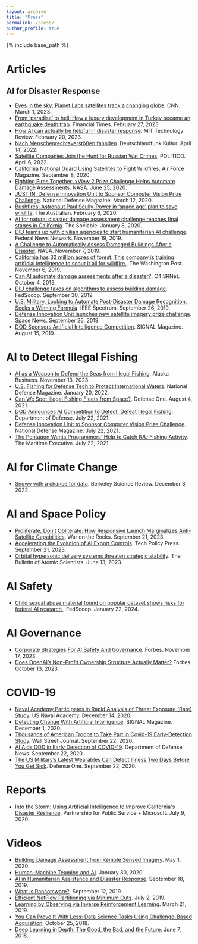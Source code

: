 ```yaml
---
layout: archive
title: "Press"
permalink: /press/
author_profile: true
---
```


{% include base_path %}

# Articles

## AI for Disaster Response

- [Eyes in the sky: Planet Labs satellites track a changing globe](https://twitter.com/jchatterleyCNN/status/1630949841537839112). CNN. March 1, 2023.
- [From ‘paradise’ to hell: How a luxury development in Turkey became an earthquake death trap](https://ig.ft.com/turkey-earthquake-apartment-collapse/). Financial Times. February 27, 2023
- [How AI can actually be helpful in disaster response](https://www.technologyreview.com/2023/02/20/1068824/ai-actually-helpful-disaster-response-turkey-syria-earthquake/). MIT Technology Review. February 20, 2023.
- [Nach Menschenrechtsverstößen fahnden](https://www.deutschlandfunkkultur.de/satelliten-bilder-krieg-100.html). Deutschlandfunk Kultur. April 14, 2022.
- [Satellite Companies Join the Hunt for Russian War Crimes](https://www.politico.com/news/2022/04/06/satellite-russian-war-crimes-00023386). POLITICO. April 6, 2022.
- [California National Guard Using Satellites to Fight Wildfires](https://www.airforcemag.com/california-national-guard-using-satellites-to-fight-wildfires/). Air Force Magazine. September 8, 2020.
- [Fighting Fires Together: xView 2 Prize Challenge Helps Automate Damage Assessments](https://appliedsciences.nasa.gov/our-impact/news/fighting-fires-together-xview-2-prize-challenge-helps-automate-damage-assessments). NASA. June 25, 2020.
- [JUST IN: Defense Innovation Unit to Sponsor Computer Vision Prize Challenge](https://www.nationaldefensemagazine.org/articles/2020/3/12/defense-innovation-unit-to-sponsor-computer-vision-prize-challenge). National Defense Magazine. March 12, 2020.
- [Bushfires: Astronaut Paul Scully-Power in ‘space age’ plan to save wildlife](https://www.theaustralian.com.au/science/bushfires-astronaut-paul-scullypower-in-space-age-plan-to-save-wildlife/news-story/b51795c4612c77213d387c995fa17b9f). The Australian. February 6, 2020.
- [AI for natural disaster damage assessment challenge reaches final stages in California](https://sociable.co/technology/ai-natural-disaster-damage-assessment-california/). The Sociable. January 8, 2020.
- [DIU teams up with civilian agencies to start humanitarian AI challenge](https://federalnewsnetwork.com/artificial-intelligence/2019/11/diu-teams-up-with-civilian-agencies-to-start-humanitarian-ai-challenge/). Federal News Network. November 19, 2019.
- [A Challenge to Automatically Assess Damaged Buildings After a Disaster](https://appliedsciences.nasa.gov/our-impact/story/challenge-automatically-assess-damaged-buildings-after-disaster). NASA. November 7, 2019.
- [California has 33 million acres of forest. This company is training artificial intelligence to scour it all for wildfire.](https://www.washingtonpost.com/technology/2019/11/06/california-has-million-acres-forest-this-company-is-training-artificial-intelligence-scour-it-all-wildfire/). The Washington Post. November 6, 2019.
- [Can AI automate damage assessments after a disaster?](https://www.c4isrnet.com/intel-geoint/2019/10/04/can-ai-automate-damage-assessments-after-a-disaster/). C4ISRNet. October 4, 2019.
- [DIU challenge takes on algorithms to assess building damage](https://www.fedscoop.com/xview2-challenge-building-damage-disaster-recovery/). FedScoop. September 30, 2019.
- [U.S. Military, Looking to Automate Post-Disaster Damage Recognition, Seeks a Winning Formula](https://spectrum.ieee.org/tech-talk/computing/software/defense-department-launches-disastrous-computer-vision-contest). IEEE Spectrum. September 26, 2019.
- [Defense Innovation Unit launches new satellite imagery prize challenge](https://spacenews.com/defense-innovation-unit-launches-new-satellite-imagery-prize-challenge/). Space News. September 26, 2019.
- [DOD Sponsors Artificial Intelligence Competition](https://www.afcea.org/content/dod-sponsors-artificial-intelligence-competition). SIGNAL Magazine. August 15, 2019.

# AI to Detect Illegal Fishing

- [AI as a Weapon to Defend the Seas from Illegal Fishing](https://www.akbizmag.com/industry/fisheries/illegal-fishing-ai/). Alaska Business. November 13, 2023.
- [U.S. Fishing for Defense Tech to Protect International Waters](https://www.nationaldefensemagazine.org/articles/2022/1/20/us-fishing-for-defense-tech-to-protect-international-waters). National Defense Magazine. January 20, 2022.
- [Can We Spot Illegal Fishing Fleets from Space?](https://www.defenseone.com/technology/2021/08/can-we-spot-illegal-fishing-fleets-space/184300/). Defense One. August 4, 2021.
- [DOD Announces AI Competition to Detect, Defeat Illegal Fishing](https://www.defense.gov/Explore/News/Article/Article/2703739/dod-announces-ai-competition-to-detect-defeat-illegal-fishing/). Department of Defense. July 22, 2021.
- [Defense Innovation Unit to Sponsor Computer Vision Prize Challenge](https://www.nationaldefensemagazine.org/articles/2020/3/12/defense-innovation-unit-to-sponsor-computer-vision-prize-challenge). National Defense Magazine. July 22, 2021.
- [The Pentagon Wants Programmers' Help to Catch IUU Fishing Activity](https://www.maritime-executive.com/article/the-pentagon-wants-programmers-help-to-spot-iuu-fishing). The Maritime Executive. July 22, 2021

# AI for Climate Change

- [Snowy with a chance for data](https://berkeleysciencereview.com/article/2022/12/04/snowy-with-a-chance-of-data). Berkeley Science Review. December 3, 2022.

# AI and Space Policy

- [Proliferate, Don’t Obliterate: How Responsive Launch Marginalizes Anti-Satellite Capabilities](https://warontherocks.com/2023/09/proliferate-dont-obliterate-how-responsive-launch-marginalizes-anti-satellite-capabilities/). War on the Rocks. September 21, 2023.
- [Accelerating the Evolution of AI Export Controls](https://techpolicy.press/accelerating-the-evolution-of-ai-export-controls/). Tech Policy Press. September 21, 2023.
- [Orbital hypersonic delivery systems threaten strategic stability](https://thebulletin.org/2023/06/orbital-hypersonic-delivery-systems-threaten-strategic-stability/). The Bulletin of Atomic Scientists. June 13, 2023.

# AI Safety

- [Child sexual abuse material found on popular dataset shows risks for federal AI research ](https://fedscoop.com/ai-federal-research-database-laion-csam/). FedScoop. January 22, 2024.

# AI Governance

- [Corporate Strategies For AI Safety And Governance](https://www.forbes.com/sites/timabansal/2023/11/17/corporate-strategies-for-ai-safety-and-governance/?sh=4e5013c327aa). Forbes. November 17, 2023.
- [Does OpenAI’s Non-Profit Ownership Structure Actually Matter?](https://www.forbes.com/sites/timabansal/2023/10/13/does-openais-non-profit-ownership-structure-actually-matter/?sh=2d5548317d18) Forbes. October 13, 2023.

# COVID-19

- [Naval Academy Participates in Rapid Analysis of Threat Exposure (Rate) Study](https://www.usna.edu/NewsCenter/2020/12/Naval_Academy_Participates_in_Rapid_Analysis_of_Threat_Exposure_Rate_Study.php). US Naval Academy. December 14, 2020.
- [Detecting Change With Artificial Intelligence](https://www.afcea.org/content/detecting-change-artificial-intelligence). SIGNAL Magazine. December 1, 2020.
- [Thousands of American Troops to Take Part in Covid-19 Early-Detection Study](https://www.wsj.com/articles/thousands-of-american-troops-to-take-part-in-covid-19-early-detection-study-11600772402). Wall Street Journal. September 22, 2020.
- [AI Aids DOD in Early Detection of COVID-19](https://www.defense.gov/Explore/News/Article/Article/2356086/ai-aiding-dod-in-early-detection-of-covid-19-say-technologists/). Department of Defense News. September 22, 2020.
- [The US Military’s Latest Wearables Can Detect Illness Two Days Before You Get Sick](https://www.defenseone.com/technology/2020/09/militarys-latest-wearables-can-detect-illness-two-days-you-get-sick/168664/). Defense One. September 22, 2020.

# Reports

- [Into the Storm: Using Artificial Intelligence to Improve California's Disaster Reslience](https://ourpublicservice.org/publications/into-the-storm-using-artificial-intelligence-to-improve-californias-disaster-resilience/). Partnership for Public Service + Microsoft. July 9, 2020.

# Videos

- [Building Damage Assessment from Remote Sensed Imagery](https://www.youtube.com/watch?v=Gv5iAgzxtPg). May 1, 2020.
- [Human–Machine Teaming and AI](https://www.youtube.com/watch?v=S1Hvhapt_Z0). January 30, 2020.
- [AI in Humanitarian Assistance and Disaster Response](https://www.youtube.com/watch?v=UW5CP9YahG0). September 18, 2019.
- [What is Ransomware?](https://www.youtube.com/watch?v=FXJ0Vr4jtus). September 12, 2019.
- [Efficient NetFlow Partitioning via Minimum Cuts](https://www.youtube.com/watch?v=5PNCr9e6s5I). July 2, 2019.
- [Learning by Observing via Inverse Reinforcement Learning](https://www.youtube.com/watch?v=5Cfd5btfR3g). March 21, 2019.
- [You Can Prove It With Less: Data Science Tasks Using Challenge-Based Acquisition](https://www.youtube.com/watch?v=5IwDm9McL-o). October 25, 2018.
- [Deep Learning in Depth: The Good, the Bad, and the Future](https://www.youtube.com/watch?v=9XVeaHI-pVM). June 7, 2018.
